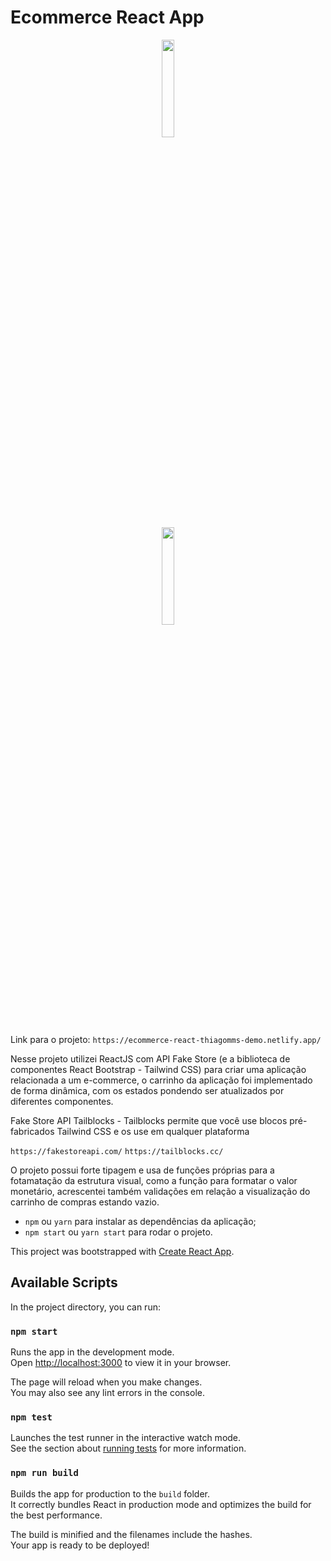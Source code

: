 # Ecommerce React App

<div align="center">  
<img src="https://thiagomms.netlify.app/img/gif-ecomerce.gif" width="20%">  
</div>

<div align="center">
  <img src="https://github.com/thiagomms/ecommerce-react/blob/main/gif-ecomerce.gif" width="20%">
  
</div>

<br>


Link para o projeto: `https://ecommerce-react-thiagomms-demo.netlify.app/`


Nesse projeto utilizei ReactJS com API Fake Store (e a biblioteca de componentes React Bootstrap - Tailwind CSS) para criar uma aplicação relacionada a um e-commerce, o carrinho da aplicação foi implementado de forma dinâmica, com os estados pondendo ser atualizados por diferentes componentes.

Fake Store API
Tailblocks - Tailblocks permite que você use blocos pré-fabricados Tailwind CSS e os use em qualquer plataforma

`https://fakestoreapi.com/`
`https://tailblocks.cc/`

O projeto possui forte tipagem e usa de funções próprias para a fotamatação da estrutura visual, como a função para formatar o valor monetário, acrescentei também validações em relação a visualização do carrinho de compras estando vazio.


- `npm` ou `yarn` para instalar as dependências da aplicação;
- `npm start` ou `yarn start` para rodar o projeto.




This project was bootstrapped with [Create React App](https://github.com/facebook/create-react-app).

## Available Scripts

In the project directory, you can run:

### `npm start`

Runs the app in the development mode.\
Open [http://localhost:3000](http://localhost:3000) to view it in your browser.

The page will reload when you make changes.\
You may also see any lint errors in the console.

### `npm test`

Launches the test runner in the interactive watch mode.\
See the section about [running tests](https://facebook.github.io/create-react-app/docs/running-tests) for more information.

### `npm run build`

Builds the app for production to the `build` folder.\
It correctly bundles React in production mode and optimizes the build for the best performance.

The build is minified and the filenames include the hashes.\
Your app is ready to be deployed!



